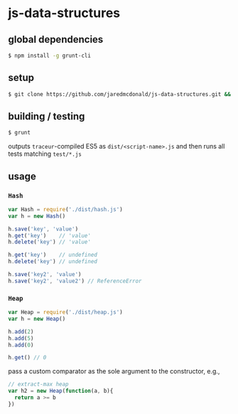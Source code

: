 # js-data-structures

## global dependencies

```bash
$ npm install -g grunt-cli
```

## setup

```bash
$ git clone https://github.com/jaredmcdonald/js-data-structures.git && npm install
```

## building / testing

```bash
$ grunt
```

outputs `traceur`-compiled ES5 as `dist/<script-name>.js` and then runs all tests matching `test/*.js`

## usage

### `Hash`

```javascript
var Hash = require('./dist/hash.js')
var h = new Hash()

h.save('key', 'value')
h.get('key')    // 'value'
h.delete('key') // 'value'

h.get('key')    // undefined
h.delete('key') // undefined

h.save('key2', 'value')
h.save('key2', 'value2') // ReferenceError
```


### `Heap`

```javascript
var Heap = require('./dist/heap.js')
var h = new Heap()

h.add(2)
h.add(5)
h.add(0)

h.get() // 0
```
pass a custom comparator as the sole argument to the constructor, e.g.,

```javascript
// extract-max heap
var h2 = new Heap(function(a, b){
  return a >= b  
})
```
